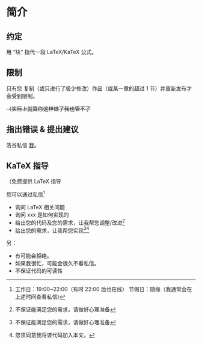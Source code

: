 # 简介

## 约定

用 “块” 指代一段 LaTeX/KaTeX 公式。

## 限制

只有您 复制（或只进行了极少修改）作品（或某一章的超过 1 节）并重新发布才会受到限制。

~~（实际上就算你这样做了我也管不了~~

## 指出错误 & 提出建议

洛谷私信 [我](https://www.luogu.com.cn/user/361078)。

## KaTeX 指导

（免费提供 LaTeX 指导

您可以通过私信[^1]

- 询问 LaTeX 相关问题
- 询问 xxx 是如何实现的
- 给出您的代码及您的需求，让我帮您调整/改进[^2]
- 给出您的需求，让我帮您实现[^2][^3]

[^1]:
    工作日：19:00~22:00（有时 22:00 后也在线）
    节假日：随缘（我通常会在上述时间查看私信)
[^2]: 不保证能满足您的需求，请做好心理准备
[^3]: 您须同意我将该代码加入本文。

另：

- 有可能会拒绝。
- 如果我很忙，可能会很久不看私信。
- 不保证代码的可读性